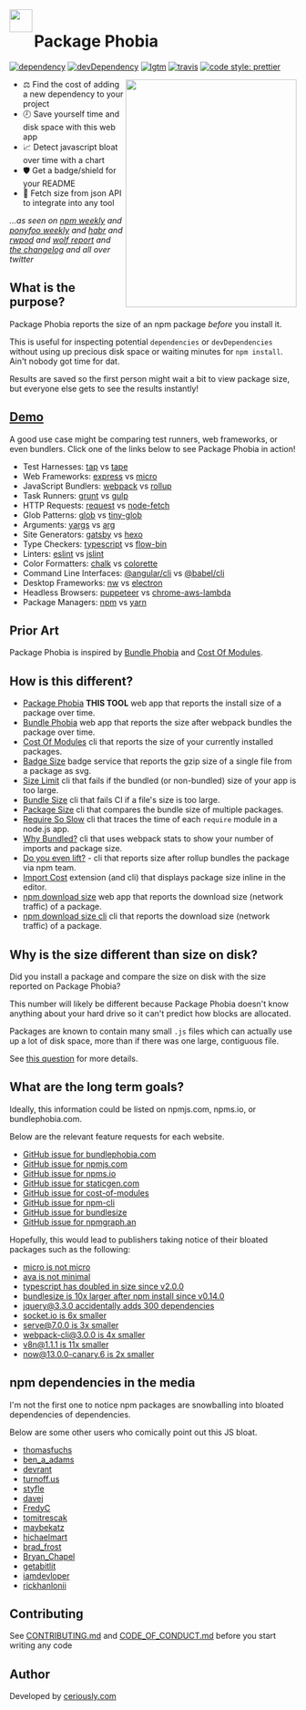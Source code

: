 <img src="https://packagephobia.now.sh/logo.svg" width=40 height=40 align="left" />

# Package Phobia

[![dependency](https://badgen.now.sh/david/dep/styfle/packagephobia)](https://david-dm.org/styfle/packagephobia)
[![devDependency](https://badgen.now.sh/david/dev/styfle/packagephobia)](https://david-dm.org/styfle/packagephobia?type=dev)
[![lgtm](https://badgen.net/lgtm/grade/javascript/g/styfle/packagephobia)](https://lgtm.com/projects/g/styfle/packagephobia/)
[![travis](https://badgen.now.sh/travis/styfle/packagephobia)](https://travis-ci.org/styfle/packagephobia)
[![code style: prettier](https://badgen.now.sh/badge/code%20style/prettier/ff69b4)](https://github.com/prettier/prettier)

<a href="https://turnoff.us/geek/npm-install/"><img src="https://turnoff.us/image/en/npm-install.png" width=300 height=400 align="right" /></a>

- ⚖️ Find the cost of adding a new dependency to your project
- 🕗 Save yourself time and disk space with this web app
- 📈 Detect javascript bloat over time with a chart
- 🛡️ Get a badge/shield for your README
- 📡 Fetch size from json API to integrate into any tool

*...as seen on [npm weekly](https://medium.com/npm-inc/87f3bd77529#1883) and [ponyfoo weekly](https://ponyfoo.com/weekly/111/how-css-works-integration-testing-angular-6-optimizing-react-and-the-future-of-javascript) and [habr](https://habr.com/company/zfort/blog/354060/) and [rwpod](https://www.rwpod.com/posts/2018/04/23/podcast-06-16.html) and [wolf report](https://michael-wolfenden.github.io/2018/04/20/april-20th-2018/) and [the changelog](https://changelog.com/news/find-the-cost-of-adding-a-new-dependency-to-your-project-gbj6) and all over twitter*

## What is the purpose?

Package Phobia reports the size of an npm package *before* you install it.

This is useful for inspecting potential `dependencies` or `devDependencies` without using up precious disk space or waiting minutes for `npm install`. Ain't nobody got time for dat.

Results are saved so the first person might wait a bit to view package size, but everyone else gets to see the results instantly!

## [Demo](https://packagephobia.now.sh)

A good use case might be comparing test runners, web frameworks, or even bundlers. Click one of the links below to see Package Phobia in action!

- Test Harnesses: [tap](https://packagephobia.now.sh/result?p=tap) vs [tape](https://packagephobia.now.sh/result?p=tape)
- Web Frameworks: [express](https://packagephobia.now.sh/result?p=express) vs [micro](https://packagephobia.now.sh/result?p=micro)
- JavaScript Bundlers: [webpack](https://packagephobia.now.sh/result?p=webpack) vs [rollup](https://packagephobia.now.sh/result?p=rollup)
- Task Runners: [grunt](https://packagephobia.now.sh/result?p=grunt) vs [gulp](https://packagephobia.now.sh/result?p=gulp)
- HTTP Requests: [request](https://packagephobia.now.sh/result?p=request) vs [node-fetch](https://packagephobia.now.sh/result?p=node-fetch)
- Glob Patterns: [glob](https://packagephobia.now.sh/result?p=glob) vs [tiny-glob](https://packagephobia.now.sh/result?p=tiny-glob)
- Arguments: [yargs](https://packagephobia.now.sh/result?p=yargs) vs [arg](https://packagephobia.now.sh/result?p=arg)
- Site Generators: [gatsby](https://packagephobia.now.sh/result?p=gatsby) vs [hexo](https://packagephobia.now.sh/result?p=hexo)
- Type Checkers: [typescript](https://packagephobia.now.sh/result?p=typescript) vs [flow-bin](https://packagephobia.now.sh/result?p=flow-bin)
- Linters: [eslint](https://packagephobia.now.sh/result?p=eslint) vs [jslint](https://packagephobia.now.sh/result?p=jslint)
- Color Formatters: [chalk](https://packagephobia.now.sh/result?p=chalk) vs [colorette](https://packagephobia.now.sh/result?p=colorette)
- Command Line Interfaces: [@angular/cli](https://packagephobia.now.sh/result?p=%40angular%2Fcli) vs [@babel/cli](https://packagephobia.now.sh/result?p=%40babel%2Fcli)
- Desktop Frameworks: [nw](https://packagephobia.now.sh/result?p=nw) vs [electron](https://packagephobia.now.sh/result?p=electron)
- Headless Browsers: [puppeteer](https://packagephobia.now.sh/result?p=puppeteer) vs [chrome-aws-lambda](https://packagephobia.now.sh/result?p=chrome-aws-lambda)
- Package Managers: [npm](https://packagephobia.now.sh/result?p=npm) vs [yarn](https://packagephobia.now.sh/result?p=yarn)

## Prior Art

Package Phobia is inspired by [Bundle Phobia](https://github.com/pastelsky/bundlephobia) and [Cost Of Modules](https://github.com/siddharthkp/cost-of-modules).

## How is this different?

- [Package Phobia](https://packagephobia.now.sh) **THIS TOOL** web app that reports the install size of a package over time.
- [Bundle Phobia](https://bundlephobia.com) web app that reports the size after webpack bundles the package over time.
- [Cost Of Modules](https://github.com/siddharthkp/cost-of-modules) cli that reports the size of your currently installed packages.
- [Badge Size](https://github.com/ngryman/badge-size) badge service that reports the gzip size of a single file from a package as svg.
- [Size Limit](https://github.com/ai/size-limit) cli that fails if the bundled (or non-bundled) size of your app is too large.
- [Bundle Size](https://github.com/siddharthkp/bundlesize) cli that fails CI if a file's size is too large.
- [Package Size](https://github.com/egoist/package-size) cli that compares the bundle size of multiple packages.
- [Require So Slow](https://github.com/ofrobots/require-so-slow) cli that traces the time of each `require` module in a node.js app.
- [Why Bundled?](https://github.com/d4rkr00t/whybundled) cli that uses webpack stats to show your number of imports and package size.
- [Do you even lift?](https://github.com/npm/do-you-even-lift) - cli that reports size after rollup bundles the package via npm team.
- [Import Cost](https://github.com/wix/import-cost) extension (and cli) that displays package size inline in the editor.
- [npm download size](https://github.com/arve0/npm-download-size) web app that reports the download size (network traffic) of a package.
- [npm download size cli](https://github.com/arve0/npm-download-size-cli) cli that reports the download size (network traffic) of a package. 

## Why is the size different than size on disk?

Did you install a package and compare the size on disk with the size reported on Package Phobia?

This number will likely be different because Package Phobia doesn't know anything about your hard drive so it can't predict how blocks are allocated.

Packages are known to contain many small `.js` files which can actually use up a lot of disk space, more than if there was one large, contiguous file.

See [this question](https://superuser.com/q/66825/27229) for more details.

## What are the long term goals?

Ideally, this information could be listed on npmjs.com, npms.io, or bundlephobia.com.

Below are the relevant feature requests for each website.

- [GitHub issue for bundlephobia.com](https://github.com/pastelsky/bundlephobia/issues/40)
- [GitHub issue for npmjs.com](https://github.com/npm/www/issues/197)
- [GitHub issue for npms.io](https://github.com/npms-io/npms-www/issues/219)
- [GitHub issue for staticgen.com](https://github.com/netlify/staticgen/issues/359)
- [GitHub issue for cost-of-modules](https://github.com/siddharthkp/cost-of-modules/issues/50)
- [GitHub issue for npm-cli](https://github.com/npm/npm/issues/20427)
- [GitHub issue for bundlesize](https://github.com/siddharthkp/bundlesize/issues/205)
- [GitHub issue for npmgraph.an](https://github.com/anvaka/npmgraph.an/issues/25)

Hopefully, this would lead to publishers taking notice of their bloated packages such as the following:

- [micro is not micro](https://github.com/zeit/micro/issues/234)
- [ava is not minimal](https://github.com/avajs/ava/issues/1622)
- [typescript has doubled in size since v2.0.0](https://github.com/Microsoft/TypeScript/issues/23339)
- [bundlesize is 10x larger after npm install since v0.14.0](https://github.com/siddharthkp/bundlesize/issues/213)
- [jquery@3.3.0 accidentally adds 300 dependencies](https://twitter.com/styfle/status/985955164573065217)
- [socket.io is 6x smaller](https://twitter.com/styfle/status/986224072882380802)
- [serve@7.0.0 is 3x smaller](https://twitter.com/styfle/status/1001901854417178624)
- [webpack-cli@3.0.0 is 4x smaller](https://twitter.com/styfle/status/1006605750981021697)
- [v8n@1.1.1 is 11x smaller](https://twitter.com/styfle/status/1022433043498364931)
- [now@13.0.0-canary.6 is 2x smaller](https://twitter.com/styfle/status/1064512498706116617)

## npm dependencies in the media

I'm not the first one to notice npm packages are snowballing into bloated dependencies of dependencies.

Below are some other users who comically point out this JS bloat.

- [thomasfuchs](https://twitter.com/thomasfuchs/status/977541462199029760)
- [ben_a_adams](https://twitter.com/ben_a_adams/status/979358943561609216)
- [devrant](https://devrant.com/rants/760537/heaviest-objects-in-the-universe)
- [turnoff.us](https://turnoff.us/geek/npm-install/)
- [styfle](https://twitter.com/styfle/status/968180698149539841)
- [davej](https://github.com/npm/npm/issues/10361)
- [FredyC](https://github.com/yarnpkg/yarn/issues/2088)
- [tomitrescak](https://github.com/npm/npm/issues/12515)
- [maybekatz](https://twitter.com/maybekatz/status/988893800054456320)
- [hichaelmart](https://twitter.com/hichaelmart/status/988882864270962688)
- [brad_frost](https://twitter.com/brad_frost/status/996014341592961025)
- [Bryan_Chapel](https://twitter.com/Bryan_Chapel/status/1002680482159648769)
- [getabitlit](https://twitter.com/getabitlit/status/1013524294394003456)
- [iamdevloper](https://twitter.com/iamdevloper/status/1013767672369242112)
- [rickhanlonii](https://twitter.com/rickhanlonii/status/1062319416107560961)

## Contributing

See [CONTRIBUTING.md](https://github.com/styfle/packagephobia/blob/master/CONTRIBUTING.md) and [CODE_OF_CONDUCT.md](https://github.com/styfle/packagephobia/blob/master/CODE_OF_CONDUCT.md) before you start writing any code

## Author

Developed by [ceriously.com](https://www.ceriously.com)
